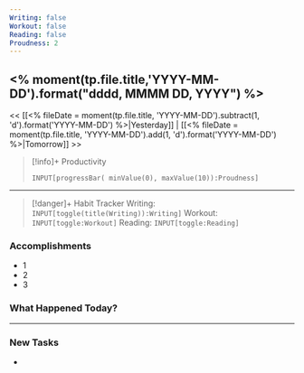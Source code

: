 ```yaml
---
Writing: false
Workout: false
Reading: false
Proudness: 2
---
```

## <% moment(tp.file.title,'YYYY-MM-DD').format("dddd, MMMM DD, YYYY") %>


<< [[<% fileDate = moment(tp.file.title, 'YYYY-MM-DD').subtract(1, 'd').format('YYYY-MM-DD') %>|Yesterday]] | [[<% fileDate = moment(tp.file.title, 'YYYY-MM-DD').add(1, 'd').format('YYYY-MM-DD') %>|Tomorrow]] >>



> [!info]+ Productivity
> ```meta-bind
> INPUT[progressBar( minValue(0), maxValue(10)):Proudness]

---

> [!danger]+ Habit Tracker
> Writing: `INPUT[toggle(title(Writing)):Writing]` Workout: `INPUT[toggle:Workout]` Reading: `INPUT[toggle:Reading]`


### Accomplishments
- 1
- 2
- 3

### What Happened Today?


---
### New Tasks
- 


